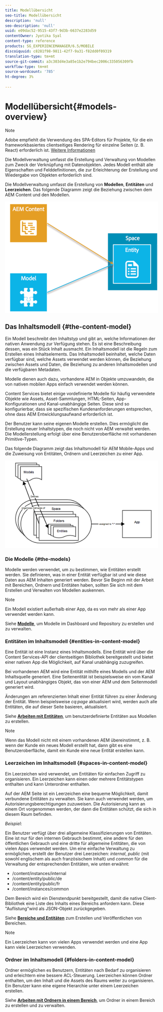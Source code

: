 ```yaml
---
title: Modellübersicht
seo-title: Modellübersicht
description: 'null'
seo-description: 'null'
uuid: e09dac52-9515-43f7-9d3b-6637e2283d59
contentOwner: Jyotika Syal
content-type: reference
products: SG_EXPERIENCEMANAGER/6.5/MOBILE
discoiquuid: c8281f98-9811-42f7-9a31-f82dd0f09319
translation-type: tm+mt
source-git-commit: a3c303d4e3a85e1b2e794bec2006c335056309fb
workflow-type: tm+mt
source-wordcount: '785'
ht-degree: 3%

---
```



# Modellübersicht{#models-overview}

>[!NOTE]
>
>Adobe empfiehlt die Verwendung des SPA-Editors für Projekte, für die ein frameworkbasiertes clientseitiges Rendering für einzelne Seiten (z. B. React) erforderlich ist. [Weitere Informationen](/help/sites-developing/spa-overview.md)

Die Modellverwaltung umfasst die Erstellung und Verwaltung von Modellen zum Zweck der Verknüpfung mit Datenobjekten. Jedes Modell enthält alle Eigenschaften und Felddefinitionen, die zur Erleichterung der Erstellung und Wiedergabe von Objekten erforderlich sind.

Die Modellverwaltung umfasst die Erstellung von **Modellen**, **Entitäten** und **Leerzeichen**. Das folgende Diagramm zeigt die Beziehung zwischen dem AEM Content und den Modellen.

![chlimage_1-81](assets/chlimage_1-81.png)

## Das Inhaltsmodell {#the-content-model}

Ein Modell beschreibt den Inhaltstyp und gibt an, welche Informationen der nativen Anwendung zur Verfügung stehen. Es ist eine Beschreibung dessen, was ein Stück Inhalt ausmacht. Ein Inhaltsmodell ist die Regeln zum Erstellen eines Inhaltselements. Das Inhaltsmodell beinhaltet, welche Daten verfügbar sind, welche Assets verwendet werden können, die Beziehung zwischen Assets und Daten, die Beziehung zu anderen Inhaltsmodellen und die verfügbaren Metadaten.

Modelle dienen auch dazu, vorhandene AEM in Objekte umzuwandeln, die von nativen mobilen Apps einfach verwendet werden können.

Content Services bietet einige vordefinierte Modelle für häufig verwendete Objekte wie Assets, Asset-Sammlungen, HTML-Seiten, App-Konfigurationen und Kanal-unabhängige Seiten. Diese sind so konfigurierbar, dass sie spezifischen Kundenanforderungen entsprechen, ohne dass AEM Entwicklungsaufwand erforderlich ist.

Der Benutzer kann seine eigenen Modelle erstellen. Dies ermöglicht die Erstellung neuer Inhaltstypen, die noch nicht von AEM verwaltet werden. Die Modellerstellung erfolgt über eine Benutzeroberfläche mit vorhandenen Primitive-Typen.

Das folgende Diagramm zeigt das Inhaltsmodell für AEM Mobile-Apps und die Zuweisung von Entitäten, Ordnern und Leerzeichen zu einer App.

![chlimage_1-82](assets/chlimage_1-82.png)

### Die Modelle {#the-models}

Modelle werden verwendet, um zu bestimmen, wie Entitäten erstellt werden. Sie definieren, was in einer Entität verfügbar ist und wie diese Daten aus AEM Inhalten generiert werden. Bevor Sie Beginn mit der Arbeit mit Bereichen, Ordnern und Entitäten haben, sollten Sie sich mit dem Erstellen und Verwalten von Modellen auskennen.

>[!NOTE]
>
>Ein Modell existiert außerhalb einer App, da es von mehr als einer App verwendet werden kann.


Siehe **[Modelle](/help/mobile/administer-mobile-apps.md)**, um Modelle im Dashboard und Repository zu erstellen und zu verwalten.

### Entitäten im Inhaltsmodell {#entities-in-content-model}

Eine Entität ist eine Instanz eines Inhaltsmodells. Eine Entität wird über die Content Services-API der clientseitigen Bibliothek bereitgestellt und bietet einer nativen App die Möglichkeit, auf Kanal unabhängig zuzugreifen.

Bei vorhandenen AEM wird eine Entität mithilfe eines Modells und der AEM Inhaltsquelle generiert. Eine Seitenentität ist beispielsweise ein vom Kanal und Layout unabhängiges Objekt, das von einer AEM und dem Seitenmodell generiert wird.

Änderungen am referenzierten Inhalt einer Entität führen zu einer Änderung der Entität. Wenn beispielsweise *cq:page* aktualisiert wird, werden auch alle Entitäten, die auf dieser Seite basieren, aktualisiert.

Siehe **[Arbeiten mit Entitäten](/help/mobile/spaces-and-entities.md)**, um benutzerdefinierte Entitäten aus Modellen zu erstellen.

>[!NOTE]
>
>Wenn das Modell nicht mit einem vorhandenen AEM übereinstimmt, z. B. wenn der Kunde ein neues Modell erstellt hat, dann gibt es eine Benutzeroberfläche, damit ein Kunde eine neue Entität erstellen kann.


### Leerzeichen im Inhaltsmodell {#spaces-in-content-model}

Ein Leerzeichen wird verwendet, um Entitäten für einfachen Zugriff zu organisieren. Ein Leerzeichen kann einen oder mehrere Entitätstypen enthalten und kann Unterordner enthalten.

Auf der AEM Seite ist ein Leerzeichen eine bequeme Möglichkeit, damit verbundene Entitäten zu verwalten. Sie kann auch verwendet werden, um Autorisierungsberechtigungen zuzuweisen. Die Autorisierung kann an einem Ort vorgenommen werden, der dann die Entitäten schützt, die sich in diesem Raum befinden.

*Beispiel*:

Ein Benutzer verfügt über drei allgemeine Klassifizierungen von Entitäten. Eine ist nur für den internen Gebrauch bestimmt, eine andere für den öffentlichen Gebrauch und eine dritte für allgemeine Entitäten, die von vielen Apps verwendet werden. Um eine einfache Verwaltung zu ermöglichen, erstellt der Benutzer drei Leerzeichen: *internal*, *public* (mit sowohl englischem als auch französischem Inhalt) und *common* für die Verwaltung der entsprechenden Entitäten, wie unten erwähnt:

* /content/instances/internal
* /content/entity/public/de
* /content/entity/public/fr
* /content/instances/common

Dem Bereich wird ein Dienstendpunkt bereitgestellt, damit die native Client-Bibliothek eine Liste des Inhalts eines Bereichs anfordern kann. Diese &quot;Auflistung&quot;wird als JSON-Objekt zurückgegeben.

Siehe **[Bereiche und Entitäten](/help/mobile/spaces-and-entities.md)** zum Erstellen und Veröffentlichen von Bereichen.

>[!NOTE]
>
>Ein Leerzeichen kann von vielen Apps verwendet werden und eine App kann viele Leerzeichen verwenden.

### Ordner im Inhaltsmodell {#folders-in-content-model}

Ordner ermöglichen es Benutzern, Entitäten nach Bedarf zu organisieren und erleichtern eine bessere ACL-Steuerung. Leerzeichen können Ordner enthalten, um den Inhalt und die Assets des Raums weiter zu organisieren. Ein Benutzer kann eine eigene Hierarchie unter einem Leerzeichen erstellen.

Siehe **[Arbeiten mit Ordnern in einem Bereich](/help/mobile/spaces-and-entities.md)**, um Ordner in einem Bereich zu erstellen und zu verwalten.

